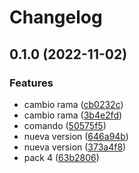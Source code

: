 # Changelog

## 0.1.0 (2022-11-02)


### Features

* cambio rama ([cb0232c](https://github.com/nutqu/demo-release-4/commit/cb0232c21196a1d80838ed3fc727c2d6e4939b1b))
* cambio rama ([3b4e2fd](https://github.com/nutqu/demo-release-4/commit/3b4e2fdd9a5ee5ebc571c081beb3dbc7c43f3233))
* comando ([50575f5](https://github.com/nutqu/demo-release-4/commit/50575f509a65f506f08cd4919543e957ff94bdbe))
* nueva version ([646a94b](https://github.com/nutqu/demo-release-4/commit/646a94b4e6d8136c21d3c83e1256f6af3dc97734))
* nueva version ([373a4f8](https://github.com/nutqu/demo-release-4/commit/373a4f83dffdf58dd35f416fa225cd51a7069687))
* pack 4 ([63b2806](https://github.com/nutqu/demo-release-4/commit/63b2806ca7ec445e689edaec09dd9356b308b045))
